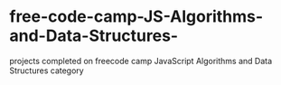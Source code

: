 # free-code-camp-JS-Algorithms-and-Data-Structures-
projects completed on freecode camp JavaScript Algorithms and Data Structures category
